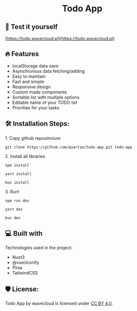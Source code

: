 <h1 align="center" id="title">Todo App</h1>

<h2>🚀 Test it yourself</h2>

[https://todo.wavecloud.pl](https://todo.wavecloud.pl)

<h2>🔥 Features</h2>

- localStorage data save
- Asynchronous data fetching/adding
- Easy to maintain
- Fast and simple
- Responsive design
- Custom made components
- Sortable list with multiple options
- Editable name of your TODO list
- Priorities for your tasks

<h2>🛠️ Installation Steps:</h2>

<p>1. Copy github repositorium</p>

```
git clone https://github.com/quartze/todo-app.git todo-app
```

<p>2. Install all libraries</p>

```
npm install

yarn install

bun install
```

<p>3. Run!</p>

```
npm run dev

yarn dev

bun dev
```

<h2>💻 Built with</h2>

Technologies used in the project:

- Nuxt3
- @vue/iconify
- Pinia
- TailwindCSS

<h2>🛡️ License:</h2>

Todo App by wavecloud is licensed under [CC BY 4.0](https://creativecommons.org/licenses/by/4.0/).

